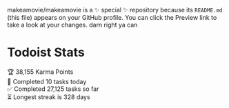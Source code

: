 makeamovie/makeamovie is a ✨ special ✨ repository because its `README.md` (this file) appears on your GitHub profile.
You can click the Preview link to take a look at your changes. darn right ya can

# Todoist Stats

<!-- TODO-IST:START -->
🏆  38,155 Karma Points           
🌸  Completed 10 tasks today           
✅  Completed 27,125 tasks so far           
⏳  Longest streak is 328 days
<!-- TODO-IST:END -->